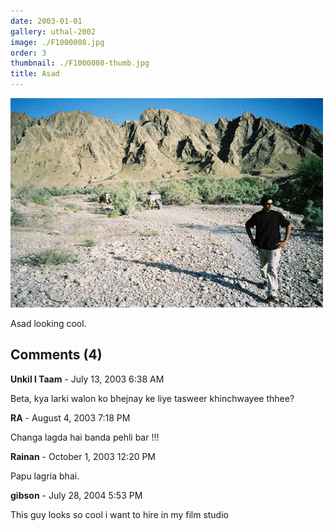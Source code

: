 ```yaml
---
date: 2003-01-01
gallery: uthal-2002
image: ./F1000008.jpg
order: 3
thumbnail: ./F1000008-thumb.jpg
title: Asad
---
```


![Asad](./F1000008.jpg)

Asad looking cool.

<div id="comments">

## Comments (4)

<div id="comment">

**Unkil l Taam** - July 13, 2003  6:38 AM

Beta, kya larki walon ko bhejnay ke liye tasweer khinchwayee thhee?

</div>

<div id="comment">

**RA** - August  4, 2003  7:18 PM

Changa lagda hai banda pehli bar !!!

</div>

<div id="comment">

**Rainan** - October  1, 2003 12:20 PM

Papu lagria bhai.

</div>

<div id="comment">

**gibson** - July 28, 2004  5:53 PM

This guy looks so cool i want to hire in my film studio

</div>

</div>